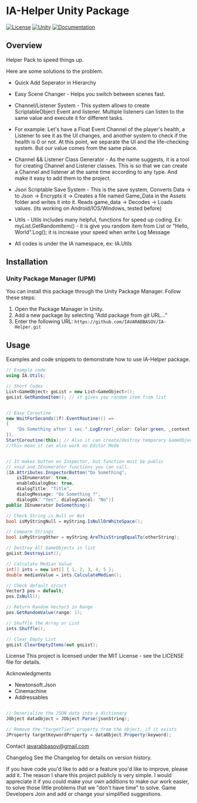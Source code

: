 # IA-Helper Unity Package

[![License](https://img.shields.io/badge/License-MIT-blue.svg)](https://github.com/IAVARABBASOV/IA-Helper?tab=MIT-1-ov-file)
[![Unity](https://img.shields.io/badge/Unity_Pack-IA-blue)](https://unity3d.com/get-unity/download)
[![Documentation](https://img.shields.io/badge/Documentation-DOC-orange.svg)](https://iavars-organization.gitbook.io/ia-helper-documentation)

## Overview

Helper Pack to speed things up.

Here are some solutions to the problem.

- Quick Add Seperator in Hierarchy 
- Easy Scene Changer - Helps you switch between scenes fast.
  
- Channel/Listener System - This system allows to create ScriptableObject Event and listener.
 Multiple listeners can listen to the same value and execute it for different tasks.

- For example: Let's have a Float Event Channel of the player's health, 
a Listener to see it as the UI changes, and another system to check if the health is 0 or not. At this point, 
we separate the UI and the life-checking system. But our value comes from the same place.

- Channel && Listener Class Generator - As the name suggests, it is a tool for creating Channel and Listener classes. 
This is so that we can create a Channel and listener at the same time according to any type. And make it easy to add them to the project.

- Json Scriptable Save System - This is the save system,
Converts Data -> to Json -> Encrypts it -> Creates a file named Game_Data in the Assets folder and writes it into it.
Reads game_data -> Decodes -> Loads values. (its working on Android/IOS/Windows, tested before)

- Utils - Utils includes many helpful, functions for speed up coding. 
Ex: myList.GetRandomItem() - it is give you random item from List or 
"Hello, World".Log(); it is increase your speed when write Log Message

- All codes is under the IA namespace, ex: IA.Utils


## Installation

### Unity Package Manager (UPM)

You can install this package through the Unity Package Manager. Follow these steps:

1. Open the Package Manager in Unity.
2. Add a new package by selecting "Add package from git URL..."
3. Enter the following URL: `https://github.com/IAVARABBASOV/IA-Helper.git`

## Usage

Examples and code snippets to demonstrate how to use IA-Helper package.

```csharp
// Example code
using IA.Utils;

// Short Codes
List<GameObject> goList = new List<GameObject>();
goList.GetRandomItem(); // it gives you random item from list


// Easy Coroutine
new WaitForSeconds(1f).EventRoutine(() =>
{
    "Do Something after 1 sec.".LogError(_color: Color.green, _context: this);
}).
StartCoroutine(this); // Also it can create/destroy temporary GameObject on scene for run Coroutine, 
//this mean it can also work on Editor Mode


// It makes button on Inspector, but function must be public
// void and IEnumerator functions you can call.
[IA.Attributes.InspectorButton("Do Something", 
    isIEnumerator: true, 
    enableDialogBox: true, 
    dialogTitle: "Title", 
    dialogMessage: "Do Something ?", 
    dialogOk: "Yes", dialogCancel: "No")]
public IEnumerator DoSomething()

// Check String is Null or Not
bool isMyStringNull = myString.IsNullOrWhiteSpace();

// Compare Strings
bool isMyStringOther = myString.AreThisStringEqualTo(otherString);

// Destroy All GameObjects in list
goList.DestroyList();

// Calculate Median Value
int[] ints = new int[] { 1, 2, 3, 4, 5 };
double medianValue = ints.CalculateMedian();

// Check default struct
Vector3 pos = default;
pos.IsNull();

// Return Random Vector3 in Range
pos.GetRandomValue(range: 1);

// Shuffle the Array or List
ints.Shuffle();

// Clear Empty List
goList.ClearEmptyItems(out goList);

```

License
This project is licensed under the MIT License - see the LICENSE file for details.

Acknowledgments
- Newtonsoft.Json 
- Cinemachine
- Addressables

```csharp

// Deserialize the JSON data into a dictionary
JObject dataObject = JObject.Parse(jsonString);

// Remove the "targetTier" property from the object, if it exists
JProperty targetKeywordProperty = dataObject.Property(keyword);

```


Contact
iavarabbasov@gmail.com

Changelog
See the Changelog for details on version history.


If you have code you'd like to add or a feature you'd like to improve, please add it. The reason I share this project publicly is very simple. I would appreciate it if you could make your own additions to make our work easier, to solve those little problems that we "don't have time" to solve. Game Developers Join and add or change your simplified suggestions.

